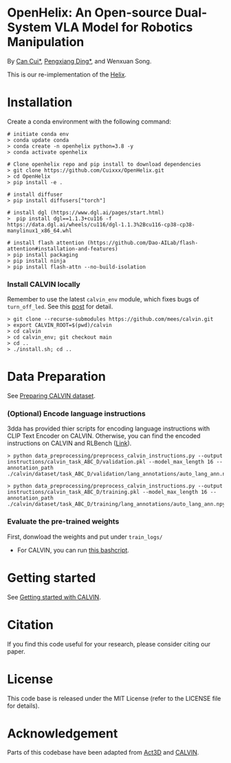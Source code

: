 # OpenHelix: An Open-source Dual-System VLA Model for Robotics Manipulation
By [Can Cui*](https://cuixxx.github.io), [Pengxiang Ding*](https://dingpx.github.io), and Wenxuan Song.

This is our re-implementation of the [Helix](https://www.figure.ai/news/helix).

<!-- ![teaser](https://3d-diffuser-actor.github.io/static/videos/3d_scene.mp4) -->
<!-- ![teaser](figure5_3.pdf) -->


# Installation
Create a conda environment with the following command:

```
# initiate conda env
> conda update conda
> conda create -n openhelix python=3.8 -y
> conda activate openhelix

# Clone openhelix repo and pip install to download dependencies
> git clone https://github.com/Cuixxx/OpenHelix.git
> cd OpenHelix
> pip install -e .

# install diffuser
> pip install diffusers["torch"]

# install dgl (https://www.dgl.ai/pages/start.html)
>  pip install dgl==1.1.3+cu116 -f https://data.dgl.ai/wheels/cu116/dgl-1.1.3%2Bcu116-cp38-cp38-manylinux1_x86_64.whl

# install flash attention (https://github.com/Dao-AILab/flash-attention#installation-and-features)
> pip install packaging
> pip install ninja
> pip install flash-attn --no-build-isolation
```

### Install CALVIN locally

Remember to use the latest `calvin_env` module, which fixes bugs of `turn_off_led`.  See this [post](https://github.com/mees/calvin/issues/32#issuecomment-1363352121) for detail.
```
> git clone --recurse-submodules https://github.com/mees/calvin.git
> export CALVIN_ROOT=$(pwd)/calvin
> cd calvin
> cd calvin_env; git checkout main
> cd ..
> ./install.sh; cd ..
```

# Data Preparation

See [Preparing CALVIN dataset](./docs/DATA_PREPARATION_CALVIN.md).


### (Optional) Encode language instructions

3dda has provided thier scripts for encoding language instructions with CLIP Text Encoder on CALVIN.  Otherwise, you can find the encoded instructions on CALVIN and RLBench ([Link](https://huggingface.co/katefgroup/3d_diffuser_actor/blob/main/instructions.zip)).
```
> python data_preprocessing/preprocess_calvin_instructions.py --output instructions/calvin_task_ABC_D/validation.pkl --model_max_length 16 --annotation_path ./calvin/dataset/task_ABC_D/validation/lang_annotations/auto_lang_ann.npy

> python data_preprocessing/preprocess_calvin_instructions.py --output instructions/calvin_task_ABC_D/training.pkl --model_max_length 16 --annotation_path ./calvin/dataset/task_ABC_D/training/lang_annotations/auto_lang_ann.npy
```

### Evaluate the pre-trained weights
First, donwload the weights and put under `train_logs/`
* For CALVIN, you can run [this bashcript](./scripts/test_trajectory_calvin.sh).

# Getting started

See [Getting started with CALVIN](./docs/GETTING_STARTED_CALVIN.md).


# Citation
If you find this code useful for your research, please consider citing our paper.

# License
This code base is released under the MIT License (refer to the LICENSE file for details).

# Acknowledgement
Parts of this codebase have been adapted from [Act3D](https://github.com/zhouxian/act3d-chained-diffuser) and [CALVIN](https://github.com/mees/calvin).
